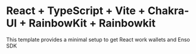 # React + TypeScript + Vite + Chakra-UI + RainbowKit + Rainbowkit

This template provides a minimal setup to get React work wallets and Enso SDK
